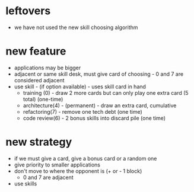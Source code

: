 # leftovers
- we have not used the new skill choosing algorithm

# new feature
- applications may be bigger
- adjacent or same skill desk, must give card of choosing - 0 and 7 are considered adjacent
- use skill - (if option available) - uses skill card in hand
  - training (0) - draw 2 more cards but can only play one extra card (5 total) (one-time)
  - architecture(4) - (permanent) - draw an extra card, cumulative 
  - refactoring(7) - remove one tech debt (one time)
  - code review(6) - 2 bonus skills into discard pile (one time)

# new strategy
- if we must give a card, give a bonus card or a random one 
- give priority to smaller applications
- don't move to where the opponent is (+ or - 1 block)
  - 0 and 7 are adjacent 
- use skills 